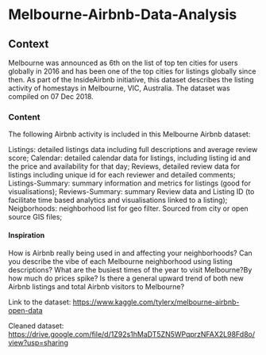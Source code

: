 # Melbourne-Airbnb-Data-Analysis

## Context
Melbourne was announced as 6th on the list of top ten cities for users globally in 2016 and has been one of the top cities for listings globally since then. As part of the InsideAirbnb initiative, this dataset describes the listing activity of homestays in Melbourne, VIC, Australia. The dataset was compiled on 07 Dec 2018.

### Content
The following Airbnb activity is included in this Melbourne Airbnb dataset:

Listings: detailed listings data including full descriptions and average review score;
Calendar: detailed calendar data for listings, including listing id and the price and availability for that day;
Reviews, detailed review data for listings including unique id for each reviewer and detailed comments;
Listings-Summary: summary information and metrics for listings (good for visualisations);
Reviews-Summary: summary Review data and Listing ID (to facilitate time based analytics and visualisations linked to a listing);
Neigborhoods: neighborhood list for geo filter. Sourced from city or open source GIS files;

#### Inspiration
How is Airbnb really being used in and affecting your neighborhoods?
Can you describe the vibe of each Melbourne neighborhood using listing descriptions?
What are the busiest times of the year to visit Melbourne?By how much do prices spike?
Is there a general upward trend of both new Airbnb listings and total Airbnb visitors to
Melbourne?

Link to the dataset: https://www.kaggle.com/tylerx/melbourne-airbnb-open-data

Cleaned dataset: https://drive.google.com/file/d/1Z92s1hMaDT5ZN5WPqprzNFAX2L98Fd8o/view?usp=sharing
